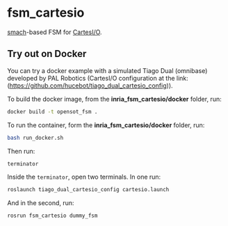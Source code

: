 # fsm_cartesio

[smach](http://wiki.ros.org/smach)-based FSM for [CartesI/O](https://github.com/ADVRHumanoids/CartesianInterface).

## Try out on Docker

You can try a docker example with a simulated Tiago Dual (omnibase) developed by PAL Robotics (CartesI/O configuration at the link: (<https://github.com/hucebot/tiago_dual_cartesio_config>)).

To build the docker image, from the **inria_fsm_cartesio/docker** folder, run:

```bash
docker build -t opensot_fsm .
```

To run the container, form the **inria_fsm_cartesio/docker** folder, run:

```bash
bash run_docker.sh
```

Then run:

```bash
terminator
```

Inside the `terminator`, open two terminals. In one run:

```bash
roslaunch tiago_dual_cartesio_config cartesio.launch
```

And in the second, run:

```bash
rosrun fsm_cartesio dummy_fsm
```
